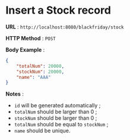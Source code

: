 # Insert a Stock record

**URL** : `http://localhost:8080/blackfriday/stock`

**HTTP Method** : `POST`

**Body Example** :
```json
{
	"totalNum": 20000,
	"stockNum": 20000,
	"name": "AAA"
}
```

**Notes** : 
* `id` will be generated automatically ;
* `totalNum` should be larger than 0 ;
* `stockNum` should be larger than 0 ;
* `totalNum` should be equal to `stockNum` ;
* `name` should be unique.
